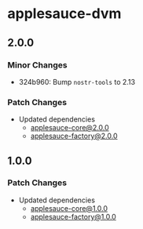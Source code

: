 # applesauce-dvm

## 2.0.0

### Minor Changes

- 324b960: Bump `nostr-tools` to 2.13

### Patch Changes

- Updated dependencies
  - applesauce-core@2.0.0
  - applesauce-factory@2.0.0

## 1.0.0

### Patch Changes

- Updated dependencies
  - applesauce-core@1.0.0
  - applesauce-factory@1.0.0
